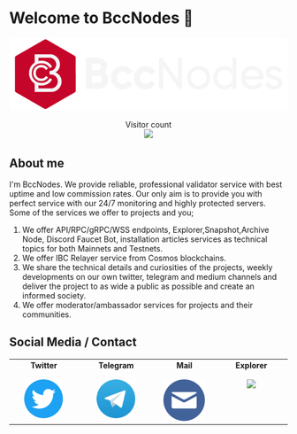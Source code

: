 # Welcome to BccNodes :wave:

<img src="Logo.png">

<p align="center"> 
  Visitor count<br>
  <img src="https://profile-counter.glitch.me/berkcanode/count.svg" />
</p>

## About me

I'm BccNodes. We provide reliable, professional validator service with best uptime and low commission rates. Our only aim is to provide you with perfect service with our 24/7 monitoring and highly protected servers. Some of the services we offer to projects and you;

 1. We offer API/RPC/gRPC/WSS endpoints, Explorer,Snapshot,Archive Node, Discord Faucet Bot, installation articles services as technical topics for both Mainnets and Testnets.
 2. We offer IBC Relayer service from Cosmos blockchains.
 3. We share the technical details and curiosities of the projects, weekly developments on our own twitter, telegram and medium channels and deliver the project to as wide a public as possible and create an informed society.
 4. We offer moderator/ambassador services for projects and their communities.



## Social Media / Contact

 <table width="400px" align="center">
    <tbody>
        <tr valign="top">
            <td width="300px" align="center">
            <span><strong>Twitter</strong></span><br><br />
            <a href="https://twitter.com/bccnodes" target="_blank" rel="noopener noreferrer">
            <img height="70px" src="twitter.png">
            </td>
            <td width="300px" align="center">
            <span><strong>Telegram</strong></span><br><br />
            <a href="https://t.me/berkcak" target="_blank" rel="noopener noreferrer">
            <img height="70px" src="telegram.png">
            </td>
            <td width="300px" align="center">
              <span><strong>Mail</strong></span><br><br />
              <a href="mailto:contact@bccnodes.com" target="_blank" rel="noopener noreferrer">
              <img height="75px" src="mail.png">
              </td>
            <td width="300px" align="center">
            <span><strong>Explorer</strong></span><br><br />
            <a href="https://github.com/BccNodes" target="_blank" rel="noopener noreferrer">
            <img height="75px" src="explorer.png">
            </td>

  </tr>
    </tbody>
 </table>



